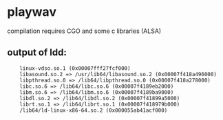 # playwav

compilation requires CGO and some c libraries (ALSA)

## output of ldd:

```
    linux-vdso.so.1 (0x00007fff27fcf000)
    libasound.so.2 => /usr/lib64/libasound.so.2 (0x00007f418a496000)
    libpthread.so.0 => /lib64/libpthread.so.0 (0x00007f418a278000)
    libc.so.6 => /lib64/libc.so.6 (0x00007f4189eb2000)
    libm.so.6 => /lib64/libm.so.6 (0x00007f4189ba9000)
    libdl.so.2 => /lib64/libdl.so.2 (0x00007f41899a5000)
    librt.so.1 => /lib64/librt.so.1 (0x00007f418979b000)
    /lib64/ld-linux-x86-64.so.2 (0x000055ab41acf000)
```
